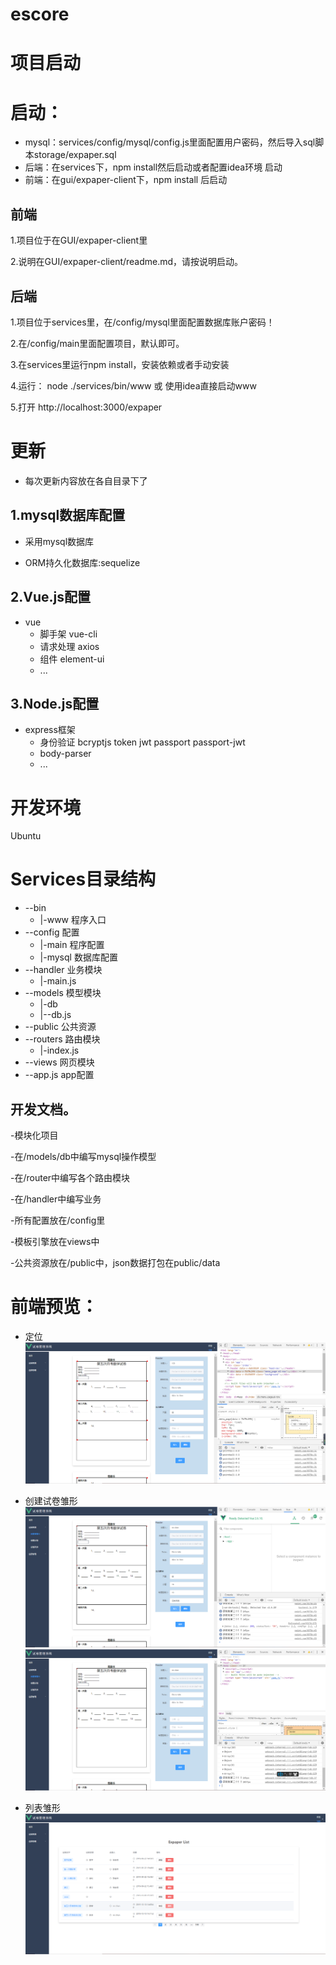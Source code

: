# escore

# 项目启动

# 启动：

+ mysql：services/config/mysql/config.js里面配置用户密码，然后导入sql脚本storage/expaper.sql
+ 后端：在services下，npm install然后启动或者配置idea环境 启动
+ 前端：在gui/expaper-client下，npm install 后启动

## 前端

1.项目位于在GUI/expaper-client里

2.说明在GUI/expaper-client/readme.md，请按说明启动。

##  后端

1.项目位于services里，在/config/mysql里面配置数据库账户密码！

2.在/config/main里面配置项目，默认即可。

3.在services里运行npm install，安装依赖或者手动安装

4.运行： node ./services/bin/www 或 使用idea直接启动www

5.打开 http://localhost:3000/expaper

# 更新 

+ 每次更新内容放在各自目录下了

## 1.mysql数据库配置

+ 采用mysql数据库

+ ORM持久化数据库:sequelize

## 2.Vue.js配置

+ vue
  - 脚手架 vue-cli
  - 请求处理 axios
  - 组件 element-ui
  - ...
  
  

## 3.Node.js配置

+ express框架
  - 身份验证 bcryptjs token jwt passport passport-jwt
  - body-parser
  - ...

# 开发环境

 Ubuntu



# Services目录结构

+ --bin
  - |-www		程序入口
+ --config	配置
  - |-main		程序配置
  - |-mysql		数据库配置
+ --handler	业务模块
  - |-main.js
+ --models	模型模块
  - |-db
  - |--db.js
+ --public	公共资源
+ --routers	路由模块
  - |-index.js
+ --views		网页模块
+ --app.js	app配置

## 开发文档。

  -模块化项目 
  
  -在/models/db中编写mysql操作模型
  
  -在/router中编写各个路由模块
  
  -在/handler中编写业务
  
  -所有配置放在/config里
  
  -模板引擎放在views中

  -公共资源放在/public中，json数据打包在public/data
  
  
 # 前端预览：
 
   + 定位
     ![Image text](storage/publicimg/1570800122.jpg)
   + 创建试卷雏形
     ![Image text](storage/publicimg/1570716648(1).jpg)
     ![Image text](storage/publicimg/1570717075(1).jpg)
    
     
   + 列表雏形
     ![Image text](storage/publicimg/1570716949(1).png)
     
     